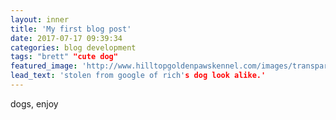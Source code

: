 ```yaml
---
layout: inner
title: 'My first blog post'
date: 2017-07-17 09:39:34
categories: blog development
tags: "brett" "cute dog"
featured_image: 'http://www.hilltopgoldenpawskennel.com/images/transparent3.png'
lead_text: 'stolen from google of rich's dog look alike.'
---
```


dogs, enjoy
